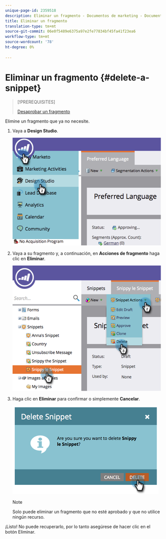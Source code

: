 ```yaml
---
unique-page-id: 2359518
description: Eliminar un fragmento - Documentos de marketing - Documentación del producto
title: Eliminar un fragmento
translation-type: tm+mt
source-git-commit: 06e0f5489e6375a97e2fe77834bf45fa41f23ea6
workflow-type: tm+mt
source-wordcount: '78'
ht-degree: 0%

---
```



# Eliminar un fragmento {#delete-a-snippet}

>[!PREREQUISITES]
>
>[Desaprobar un fragmento](/help/marketo/product-docs/personalization/segmentation-and-snippets/snippets/unapprove-a-snippet.md)

Elimine un fragmento que ya no necesite.

1. Vaya a **Design Studio**.

   ![](assets/image2014-9-16-10-3a43-3a47.png)

1. Vaya a su fragmento y, a continuación, en **Acciones de fragmento** haga clic en **Eliminar**.

   ![](assets/image2014-9-16-10-3a43-3a57.png)

1. Haga clic en **Eliminar** para confirmar o simplemente **Cancelar**.

   ![](assets/image2014-9-16-10-3a44-3a8.png)

   >[!NOTE]
   >
   >Solo puede eliminar un fragmento que no esté aprobado y que no utilice ningún recurso.

¡Listo! No puede recuperarlo, por lo tanto asegúrese de hacer clic en el botón Eliminar.
